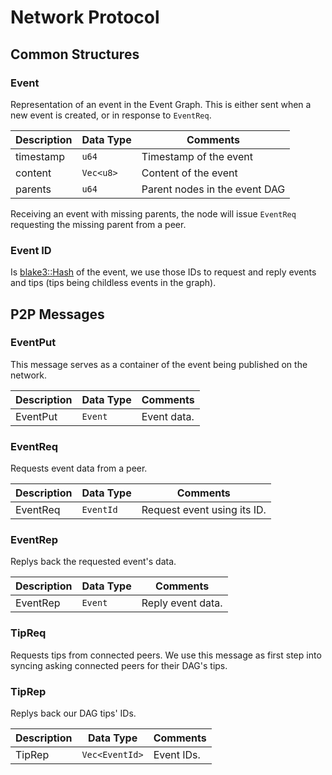 # Network Protocol

## Common Structures

### Event

Representation of an event in the Event Graph.
This is either sent when a new event is created, or in response to `EventReq`.

| Description   | Data Type      	   | Comments           		    |
|-------------- | -------------------- | ------------------------------ |
| timestamp	  	| `u64`                | Timestamp of the event    	    |
| content	  	| `Vec<u8>`            | Content of the event    	    |
| parents	  	| `u64`                | Parent nodes in the event DAG  |

Receiving an event with missing parents, the node will issue `EventReq`
requesting the missing parent from a peer.

### Event ID

Is [blake3::Hash](https://docs.rs/blake3/latest/blake3/struct.Hash.html) 
of the event, we use those IDs to request and reply 
events and tips (tips being childless events in the graph).


## P2P Messages

### EventPut

This message serves as a container of the event being published on 
the network.

| Description   | Data Type      	   | Comments           		|
|-------------- | -------------------- | -------------------------- |
| EventPut	  	| `Event`              | Event data.         		|

### EventReq

Requests event data from a peer.

| Description   | Data Type      	   | Comments           		   |
|-------------- | -------------------- | ----------------------------- |
| EventReq	  	| `EventId`            | Request event using its ID.   |

### EventRep

Replys back the requested event's data.

| Description   | Data Type      	   | Comments           		|
|-------------- | -------------------- | -------------------------- |
| EventRep	  	| `Event`              | Reply event data.     		|

### TipReq

Requests tips from connected peers.
We use this message as first step into syncing asking connected peers 
for their DAG's tips.

### TipRep

Replys back our DAG tips' IDs.

| Description   | Data Type      	   | Comments      |
|-------------- | -------------------- | ------------- |
| TipRep	  	| `Vec<EventId>`       | Event IDs.    |
